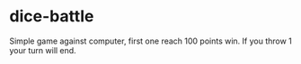 # dice-battle
Simple game against computer, first one reach 100 points win. If you throw 1 your turn will end.
